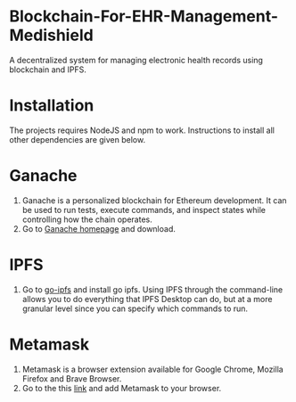 # Blockchain-For-EHR-Management-Medishield
A decentralized system for managing electronic health records using blockchain and IPFS.

# Installation
The projects requires NodeJS and npm to work. Instructions to install all other dependencies are given below.

# Ganache
1. Ganache is a personalized blockchain for Ethereum development. It can be used to run tests, execute commands, and inspect states while controlling how the chain          operates.
2. Go to [Ganache homepage](https://www.trufflesuite.com/ganache) and download.

# IPFS
1. Go to [go-ipfs](https://dist.ipfs.io/#go-ipfs) and install go ipfs.  Using IPFS through the command-line allows you to do everything that IPFS Desktop can do, but at    a more granular level since you can specify which commands to run.

# Metamask
1. Metamask is a browser extension available for Google Chrome, Mozilla Firefox and Brave Browser.
2. Go to the this [link](https://metamask.io/) and add Metamask to your browser.
